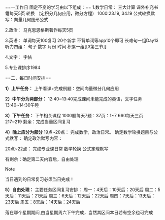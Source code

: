 ==一工作日 固定不变的学习由以下组成：==
1.数学日常：
三大计算
课外补充书籍每天5页
 轮换 （定积分几何应用，微分方程）
			1000:23.19,  34.19
 公式轮换默写：向量几何图形公式


2.政治：
马克思恩格斯著作每天5页


3.英语：
	单词每天100复习
	20个新学
	不背单词等app10个即可
	长难句一组Day13
	听力四组：
	句子
	数字
	月份
	时间
积累一组[[3第三节]]


4.文字：
	字帖

5.专业课排序1984


==二，每日时间安排==


**1）上午任务：**
	上午看课+完成例题：空间向量微分几何应用

**2）中午分为两部分：**
	12:40~13:40完成课间未能完成的英语，文字任务
	13:40~14:30午睡

**3）下午任务：**
下午相关课程
	1000题每天7题：37页：1~7
	660每天三页 217~219
剩余：完成当量区间复习

**4）晚上应分为部分**
19点~20点：
			完成数学，政治日常。
			确定数学轮换题目与公式默写：
			确定政治默写内容：
		
20点~22点：
			完成专业课日常
			数学轮换
			公式定理默写
		 
有剩余：确定第二天内容后，自由处理
	

> [!NOTE]
> 当日遇到的日常复习必须当日完成！

**5）自由处理：**
主要任务区间复习安排：
周一：4天后：10天后：20天后
周二：5天后：11天后：21天后
周三：6天后：12天后：22天后
周四：7天后：13天后：23天后
周五：8天后：14天后：24天后

落在哪个星期期间,由当星期周六下午完成，当然其区间本日若有空余也可完成
